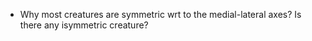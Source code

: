 - Why most creatures are symmetric wrt to the medial-lateral axes? Is there any isymmetric creature?